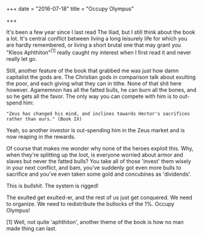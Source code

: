 +++
date = "2016-07-18"
title = "Occupy Olympus"

+++



It's been a few year since I last read The Iliad, but I still think about the book a lot. It's central conflict between living a long leisurely life for which you are hardly remembered, or living a short brutal one that may grant you "Kleos Aphthiton"<sup>[1]</sup> really caught my interest when I first read it and never really let go.

Still, another feature of the book that grabbed me was just how damn capitalist the gods are. The Christian gods in comparison talk about exulting the poor, and each giving what they can in tithe. None of that shit here however. Agamemnon has all the fatted bulls, he can burn all the bones, and so he gets all the favor. The only way you can compete with him is to out-spend him:
        
    "Zeus has changed his mind, and inclines towards Hector's sacrifices rather than ours." (Book IX)

Yeah, so another investor is out-spending him in the Zeus market and is now reaping in the rewards.

Of course that makes me wonder why none of the heroes exploit this. Why, when they're splitting up the loot, is everyone worried about armor and slaves but never the fatted bulls? You take all of those 'invest' them wisely in your next conflict, and bam, you've suddenly got even more bulls to sacrifice and you've even taken some gold and concubines as 'dividends'.

This is *bullshit*. The system is rigged!

The exulted get exulted-er, and the rest of us just get conquered. We need to organize. We need to redistribute the bullocks of the 1%. Occupy Olympus!



[1] Well, not quite 'aphthiton', another theme of the book is how no man made thing can last.
